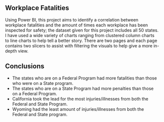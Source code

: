 ## Workplace Fatalities

Using Power BI, this project aims to identify a correlation between workplace fatalities and the amount of times each workplace has been inspected for safety; the dataset given for this project includes all 50 states. I have used a wide variety of charts ranging from clustered column charts to line charts to help tell a better story. There are two pages and each page contains two slicers to assist with filtering the visuals to help give a more in-depth view.

## Conclusions
- The states who are on a Federal Program had more fatalities than those who were on a State program.
- The states who are on a State Program had more penalties than those on a Federal Program.
- California took the lead for the most injuries/illnesses from both the Federal and State Program.
- Wyoming had the least amount of injuries/illnesses from both the Federal and State program.
